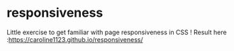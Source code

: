# responsiveness

Little exercise to get familiar with page responsiveness in CSS ! 
Result here :https://caroline1123.github.io/responsiveness/
